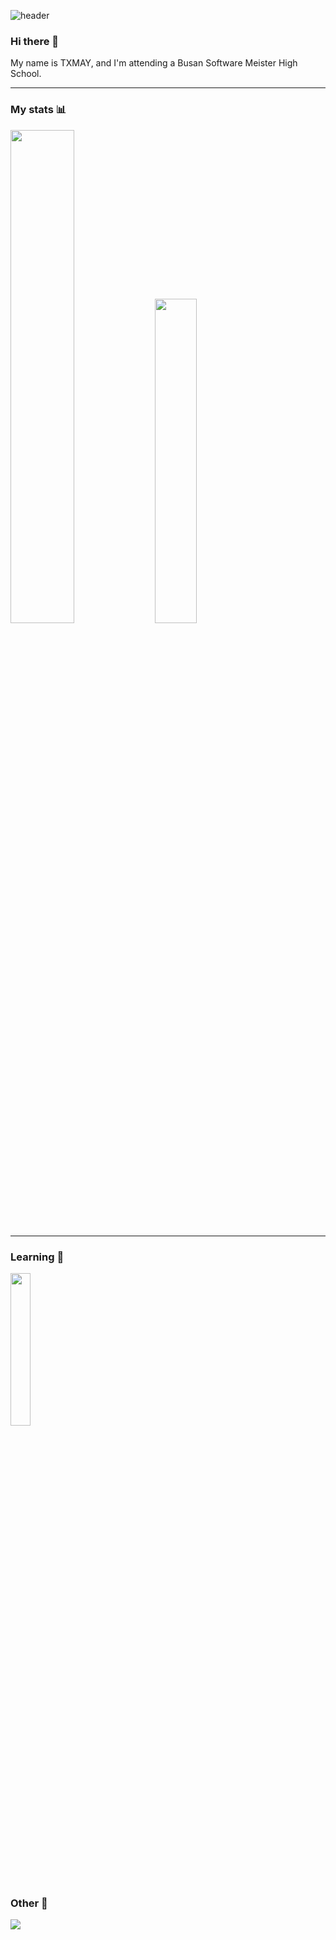 ![header](https://capsule-render.vercel.app/api?type=slice&color=auto&height=200&text=TXMAY&fontAlign=70&rotate=13&fontAlignY=25&desc=welcome%20to%20my%20github%20:\)&descAlign=70.&descAlignY=44)
### Hi there 👋
My name is TXMAY, and I'm attending a Busan Software Meister High School.
***
### My stats 📊
<div>
  <img src="https://github-readme-stats.vercel.app/api?username=txmay&show_icons=true&theme=graywhite" width="45%"/>
  <img src="http://mazassumnida.wtf/api/v2/generate_badge?boj=juya6388king" width="36.5%"/>
  <input type="hidden" />
</div>

***
### Learning 📖

<img src="https://coal.gamemaker.io/sites/5d75794b3c84c70006700381/assets/624ffbbc21542a00126f790b/GameMakerlogo.png" width="25%" />

### Other 🔗
<a href="https://velog.io/@txmay" target="_blank"><img src="https://img.shields.io/badge/Velog-white?style=for-the-badge&logo=Velog&logoColor=20C997"/></a> 


<!--
**TXMAY/TXMAY** is a ✨ _special_ ✨ repository because its `README.md` (this file) appears on your GitHub profile.

Here are some ideas to get you started:

- 🔭 I’m currently working on ...
- 🌱 I’m currently learning ...
- 👯 I’m looking to collaborate on ...
- 🤔 I’m looking for help with ...
- 💬 Ask me about ...
- 📫 How to reach me: ...
- 😄 Pronouns: ...
- ⚡ Fun fact: ...
-->
